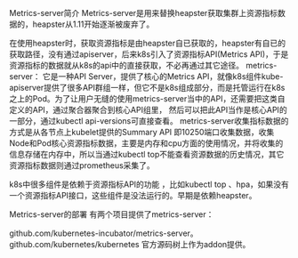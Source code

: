 Metrics-server简介
Metrics-server是用来替换heapster获取集群上资源指标数据的，heapster从1.11开始逐渐被废弃了。

在使用heapster时，获取资源指标是由heapster自已获取的，heapster有自已的获取路径，没有通过apiserver，后来k8s引入了资源指标API(Metrics API)，于是资源指标的数据就从k8s的api中的直接获取，不必再通过其它途径。
metrics-server： 它是一种API Server，提供了核心的Metrics API，就像k8s组件kube-apiserver提供了很多API群组一样，但它不是k8s组成部分，而是托管运行在k8s之上的Pod。为了让用户无缝的使用metrics-server当中的API，还需要把这类自定义的API，通过聚合器聚合到核心API组里，
然后可以把此API当作是核心API的一部分，通过kubectl api-versions可直接查看。
metrics-server收集指标数据的方式是从各节点上kubelet提供的Summary API 即10250端口收集数据，收集Node和Pod核心资源指标数据，主要是内存和cpu方面的使用情况，并将收集的信息存储在内存中，所以当通过kubectl top不能查看资源数据的历史情况，其它资源指标数据则通过prometheus采集了。

k8s中很多组件是依赖于资源指标API的功能 ，比如kubectl top 、hpa，如果没有一个资源指标API接口，这些组件是没法运行的。早期是依赖heapster。

Metrics-server的部署
有两个项目提供了metrics-server：

github.com/kubernetes-incubator/metrics-server。
github.com/kubernetes/kubernetes 官方源码树上作为addon提供。

